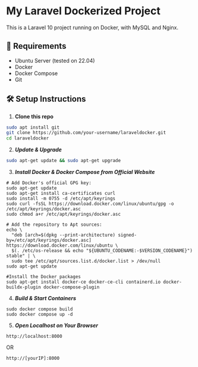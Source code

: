# My Laravel Dockerized Project

This is a Laravel 10 project running on Docker, with MySQL and Nginx.

## 🚀 Requirements
- Ubuntu Server (tested on 22.04)
- Docker
- Docker Compose
- Git

## 🛠️ Setup Instructions

1. **Clone this repo**
```bash
sudo apt install git
git clone https://github.com/your-username/laraveldocker.git
cd laraveldocker
```

2. ***Update & Upgrade***
```bash
sudo apt-get update && sudo apt-get upgrade
```

3. ***Install Docker & Docker Compose from Official Website***
```
# Add Docker's official GPG key:
sudo apt-get update
sudo apt-get install ca-certificates curl
sudo install -m 0755 -d /etc/apt/keyrings
sudo curl -fsSL https://download.docker.com/linux/ubuntu/gpg -o /etc/apt/keyrings/docker.asc
sudo chmod a+r /etc/apt/keyrings/docker.asc

# Add the repository to Apt sources:
echo \
  "deb [arch=$(dpkg --print-architecture) signed-by=/etc/apt/keyrings/docker.asc] https://download.docker.com/linux/ubuntu \
  $(. /etc/os-release && echo "${UBUNTU_CODENAME:-$VERSION_CODENAME}") stable" | \
  sudo tee /etc/apt/sources.list.d/docker.list > /dev/null
sudo apt-get update

#Install the Docker packages
sudo apt-get install docker-ce docker-ce-cli containerd.io docker-buildx-plugin docker-compose-plugin
```

4. ***Build & Start Containers***
```
sudo docker compose build
sudo docker compose up -d
```

5. ***Open Localhost on Your Browser***
```
http://localhost:8000
```
OR
```
http://[yourIP]:8000
```



